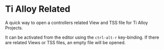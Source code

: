 # Ti Alloy Related

A quick way to open a controllers related View and TSS file for Ti Alloy Projects.

It can be activated from the editor using the `ctrl-alt-r` key-binding. If there are related Views or TSS files, an empty file will be opened.
